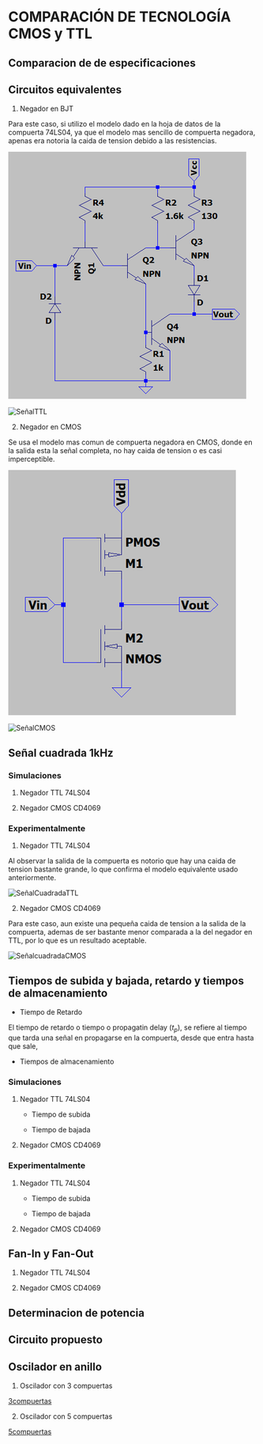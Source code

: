 
# COMPARACIÓN DE TECNOLOGÍA CMOS y TTL


## Comparacion de de especificaciones 



## Circuitos equivalentes

1. Negador en BJT

Para este caso, si utilizo el modelo dado en la hoja de datos de la compuerta 74LS04, ya que el modelo mas sencillo de compuerta negadora, apenas era notoria la caida de tension debido a las resistencias. 

![EquivalenteTTL](./Imagenes/ModeloTTL.png)

![SeñalTTL](./Imagenes/SeñalequiTTL.png)


2. Negador en CMOS 

Se usa el modelo mas comun de compuerta negadora en CMOS, donde en la salida esta la señal completa, no hay caida de tension o es casi imperceptible.

![EquivalenteCMOS](./Imagenes/ModeloCMOS.png)

![SeñalCMOS](./Imagenes/SeñalequiCMOS.png)

## Señal cuadrada 1kHz


### Simulaciones

1. Negador TTL 74LS04 



2. Negador CMOS CD4069



### Experimentalmente 
1. Negador TTL 74LS04 

Al observar la salida de la compuerta es notorio que hay una caida de tension bastante grande, lo que confirma el modelo equivalente usado anteriormente.

![SeñalCuadradaTTL](./Imagenes/SeñalCuadradaTTL.jpeg)

2. Negador CMOS CD4069

Para este caso, aun existe una pequeña caida de tension a la salida de la compuerta, ademas de ser bastante menor comparada a la del negador en TTL, por lo que es un resultado aceptable.

![SeñalcuadradaCMOS](./Imagenes/señalcuacmos.jpeg)

## Tiempos de subida y bajada, retardo y tiempos de almacenamiento

   - Tiempo de Retardo 

   El tiempo de retardo o tiempo o propagatin delay ($t_p$), se refiere al tiempo que tarda una señal en propagarse en la compuerta, desde que entra hasta que sale, 

   
   - Tiempos de almacenamiento

### Simulaciones 
1. Negador TTL 74LS04 

   - Tiempo de subida


   - Tiempo de bajada 


2. Negador CMOS CD4069

### Experimentalmente

1. Negador TTL 74LS04 

   - Tiempo de subida


   - Tiempo de bajada 


2. Negador CMOS CD4069


## Fan-In y Fan-Out 


1. Negador TTL 74LS04 



2. Negador CMOS CD4069


## Determinacion de potencia 



## Circuito propuesto




## Oscilador en anillo

1. Oscilador con 3 compuertas


[3compuertas](./Imagenes/3compuertas.jpeg)

2. Oscilador con 5 compuertas 

[5compuertas](./Imagenes/5compuertas.jpeg)


